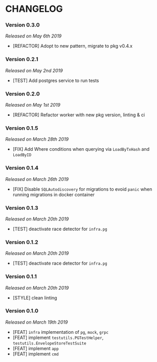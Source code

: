 # CHANGELOG

### Version 0.3.0

*Released on May 6th 2019*

- [REFACTOR] Adopt to new pattern, migrate to pkg v0.4.x

### Version 0.2.1

*Released on May 2nd 2019*

- [TEST] Add postgres service to run tests

### Version 0.2.0

*Released on May 1st 2019*

- [REFACTOR] Refactor worker with new pkg version, linting & ci

### Version 0.1.5

*Released on March 28th 2019*

- [FIX] Add Where conditions when querying via `LoadByTxHash` and `LoadByID`

### Version 0.1.4

*Released on March 26th 2019*

- [FIX] Disable `SQLAutodiscovery` for migrations to evoid `panic` when running migrations in docker container

### Version 0.1.3

*Released on March 20th 2019*

- [TEST] deactivate race detector for `infra.pg`

### Version 0.1.2

*Released on March 20th 2019*

- [TEST] deactivate race detector for `infra.pg`

### Version 0.1.1

*Released on March 20th 2019*

- [STYLE] clean linting

### Version 0.1.0

*Released on March 19th 2019*

- [FEAT] `infra` implementation of `pg`, `mock`, `grpc`
- [FEAT] implement `testutils.PGTestHelper`, `testutils.EnvelopeStoreTestSuite`
- [FEAT] implement `app`
- [FEAT] implement `cmd`
  